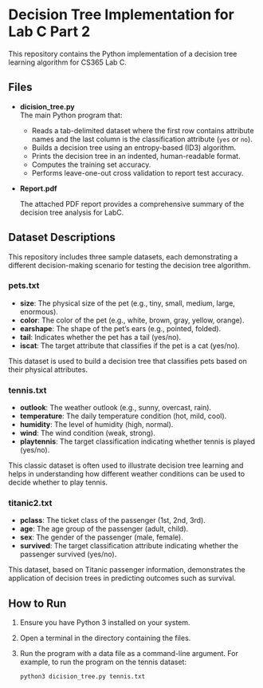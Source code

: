 # Decision Tree Implementation for Lab C Part 2

This repository contains the Python implementation of a decision tree learning algorithm for CS365 Lab C.

## Files

- **dicision_tree.py**  
  The main Python program that:
  - Reads a tab-delimited dataset where the first row contains attribute names and the last column is the classification attribute (`yes` or `no`).
  - Builds a decision tree using an entropy-based (ID3) algorithm.
  - Prints the decision tree in an indented, human-readable format.
  - Computes the training set accuracy.
  - Performs leave-one-out cross validation to report test accuracy.

- **Report.pdf**

  The attached PDF report provides a comprehensive summary of the decision tree analysis for LabC.

## Dataset Descriptions

This repository includes three sample datasets, each demonstrating a different decision-making scenario for testing the decision tree algorithm.

### pets.txt
- **size**: The physical size of the pet (e.g., tiny, small, medium, large, enormous).
- **color**: The color of the pet (e.g., white, brown, gray, yellow, orange).
- **earshape**: The shape of the pet’s ears (e.g., pointed, folded).
- **tail**: Indicates whether the pet has a tail (yes/no).
- **iscat**: The target attribute that classifies if the pet is a cat (yes/no).

This dataset is used to build a decision tree that classifies pets based on their physical attributes.

### tennis.txt
- **outlook**: The weather outlook (e.g., sunny, overcast, rain).
- **temperature**: The daily temperature condition (hot, mild, cool).
- **humidity**: The level of humidity (high, normal).
- **wind**: The wind condition (weak, strong).
- **playtennis**: The target classification indicating whether tennis is played (yes/no).

This classic dataset is often used to illustrate decision tree learning and helps in understanding how different weather conditions can be used to decide whether to play tennis.

### titanic2.txt
- **pclass**: The ticket class of the passenger (1st, 2nd, 3rd).
- **age**: The age group of the passenger (adult, child).
- **sex**: The gender of the passenger (male, female).
- **survived**: The target classification attribute indicating whether the passenger survived (yes/no).

This dataset, based on Titanic passenger information, demonstrates the application of decision trees in predicting outcomes such as survival.

## How to Run

1. Ensure you have Python 3 installed on your system.
2. Open a terminal in the directory containing the files.
3. Run the program with a data file as a command-line argument. For example, to run the program on the tennis dataset:

   ```bash
   python3 dicision_tree.py tennis.txt